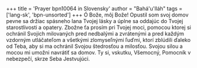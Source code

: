 +++
title = 'Prayer bpn10064 in Slovensky'
author = "Bahá'u'lláh"
tags = ['lang-sk', 'bpn-unsorted']
+++
Ó Bože, môj Bože! Opustil som svoj domov pevne sa držiac spásneho lana Tvojej lásky a úplne sa oddajúc do Tvojej starostlivosti a opatery. Zbožne ťa prosím pri Tvojej moci, pomocou ktorej si ochránil Svojich milovaných pred nedbalými a zvrátenými a pred každým vzdorným utláčateľom a všetkými zlomyseľnými ľuďmi, ktorí zblúdili ďaleko od Teba, aby si ma ochránil Svojou štedrosťou a milosťou. Svojou silou a mocou mi umožni navrátiť sa domov. Ty si, vskutku, Všemocný, Pomocník v nebezpečí, skrze Seba Jestvujúci.
